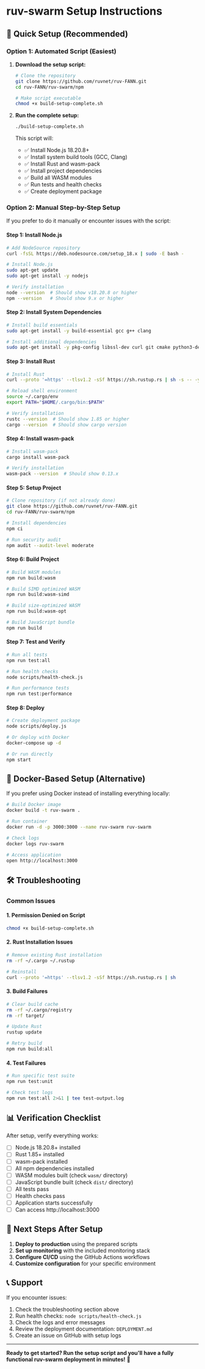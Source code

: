 # ruv-swarm Setup Instructions

## 🚀 Quick Setup (Recommended)

### Option 1: Automated Script (Easiest)

1. **Download the setup script:**
   ```bash
   # Clone the repository
   git clone https://github.com/ruvnet/ruv-FANN.git
   cd ruv-FANN/ruv-swarm/npm

   # Make script executable
   chmod +x build-setup-complete.sh
   ```

2. **Run the complete setup:**
   ```bash
   ./build-setup-complete.sh
   ```

   This script will:
   - ✅ Install Node.js 18.20.8+
   - ✅ Install system build tools (GCC, Clang)
   - ✅ Install Rust and wasm-pack
   - ✅ Install project dependencies
   - ✅ Build all WASM modules
   - ✅ Run tests and health checks
   - ✅ Create deployment package

### Option 2: Manual Step-by-Step Setup

If you prefer to do it manually or encounter issues with the script:

#### Step 1: Install Node.js
```bash
# Add NodeSource repository
curl -fsSL https://deb.nodesource.com/setup_18.x | sudo -E bash -

# Install Node.js
sudo apt-get update
sudo apt-get install -y nodejs

# Verify installation
node --version  # Should show v18.20.8 or higher
npm --version   # Should show 9.x or higher
```

#### Step 2: Install System Dependencies
```bash
# Install build essentials
sudo apt-get install -y build-essential gcc g++ clang

# Install additional dependencies
sudo apt-get install -y pkg-config libssl-dev curl git cmake python3-dev libsqlite3-dev
```

#### Step 3: Install Rust
```bash
# Install Rust
curl --proto '=https' --tlsv1.2 -sSf https://sh.rustup.rs | sh -s -- -y

# Reload shell environment
source ~/.cargo/env
export PATH="$HOME/.cargo/bin:$PATH"

# Verify installation
rustc --version  # Should show 1.85 or higher
cargo --version  # Should show cargo version
```

#### Step 4: Install wasm-pack
```bash
# Install wasm-pack
cargo install wasm-pack

# Verify installation
wasm-pack --version  # Should show 0.13.x
```

#### Step 5: Setup Project
```bash
# Clone repository (if not already done)
git clone https://github.com/ruvnet/ruv-FANN.git
cd ruv-FANN/ruv-swarm/npm

# Install dependencies
npm ci

# Run security audit
npm audit --audit-level moderate
```

#### Step 6: Build Project
```bash
# Build WASM modules
npm run build:wasm

# Build SIMD optimized WASM
npm run build:wasm-simd

# Build size-optimized WASM
npm run build:wasm-opt

# Build JavaScript bundle
npm run build
```

#### Step 7: Test and Verify
```bash
# Run all tests
npm run test:all

# Run health checks
node scripts/health-check.js

# Run performance tests
npm run test:performance
```

#### Step 8: Deploy
```bash
# Create deployment package
node scripts/deploy.js

# Or deploy with Docker
docker-compose up -d

# Or run directly
npm start
```

## 🐳 Docker-Based Setup (Alternative)

If you prefer using Docker instead of installing everything locally:

```bash
# Build Docker image
docker build -t ruv-swarm .

# Run container
docker run -d -p 3000:3000 --name ruv-swarm ruv-swarm

# Check logs
docker logs ruv-swarm

# Access application
open http://localhost:3000
```

## 🛠️ Troubleshooting

### Common Issues

#### 1. Permission Denied on Script
```bash
chmod +x build-setup-complete.sh
```

#### 2. Rust Installation Issues
```bash
# Remove existing Rust installation
rm -rf ~/.cargo ~/.rustup

# Reinstall
curl --proto '=https' --tlsv1.2 -sSf https://sh.rustup.rs | sh
```

#### 3. Build Failures
```bash
# Clear build cache
rm -rf ~/.cargo/registry
rm -rf target/

# Update Rust
rustup update

# Retry build
npm run build:all
```

#### 4. Test Failures
```bash
# Run specific test suite
npm run test:unit

# Check test logs
npm run test:all 2>&1 | tee test-output.log
```

## 📊 Verification Checklist

After setup, verify everything works:

- [ ] Node.js 18.20.8+ installed
- [ ] Rust 1.85+ installed
- [ ] wasm-pack installed
- [ ] All npm dependencies installed
- [ ] WASM modules built (check `wasm/` directory)
- [ ] JavaScript bundle built (check `dist/` directory)
- [ ] All tests pass
- [ ] Health checks pass
- [ ] Application starts successfully
- [ ] Can access http://localhost:3000

## 🎯 Next Steps After Setup

1. **Deploy to production** using the prepared scripts
2. **Set up monitoring** with the included monitoring stack
3. **Configure CI/CD** using the GitHub Actions workflows
4. **Customize configuration** for your specific environment

## 📞 Support

If you encounter issues:

1. Check the troubleshooting section above
2. Run health checks: `node scripts/health-check.js`
3. Check the logs and error messages
4. Review the deployment documentation: `DEPLOYMENT.md`
5. Create an issue on GitHub with setup logs

---

**Ready to get started? Run the setup script and you'll have a fully functional ruv-swarm deployment in minutes!** 🚀